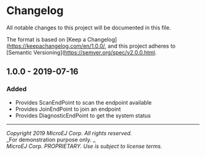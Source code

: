 # Changelog

All notable changes to this project will be documented in this file.

The format is based on [Keep a Changelog](https://keepachangelog.com/en/1.0.0/,
and this project adheres to [Semantic Versioning](https://semver.org/spec/v2.0.0.html.

## 1.0.0 - 2019-07-16

### Added

 - Provides ScanEndPoint to scan the endpoint available
 - Provides JoinEndPoint to join an endpoint
 - Provides DiagnosticEndPoint to get the system status


---
_Copyright 2019 MicroEJ Corp. All rights reserved._  
_For demonstration purpose only. _  
_MicroEJ Corp. PROPRIETARY. Use is subject to license terms._  